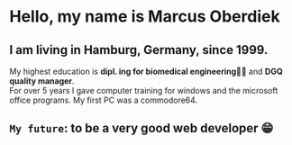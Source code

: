 # Hello, my name is Marcus Oberdiek
## I am living in Hamburg, Germany, since 1999.
My highest education is **dipl. ing for biomedical engineering**👨‍🎓 and **DGQ quality manager**.<br>
For over 5 years I gave computer training for windows and the microsoft office programs. My first PC was a commodore64.



## `My future`: to be a very good web developer 😁
